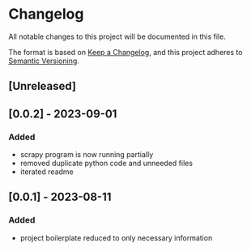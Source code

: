 # Changelog

All notable changes to this project will be documented in this file.

The format is based on [Keep a Changelog](https://keepachangelog.com/en/1.0.0/),
and this project adheres to [Semantic Versioning](https://semver.org/spec/v2.0.0.html).

## [Unreleased]

## [0.0.2] - 2023-09-01
### Added
- scrapy program is now running partially
- removed duplicate python code and unneeded files
- iterated readme

## [0.0.1] - 2023-08-11
### Added
- project boilerplate reduced to only necessary information
